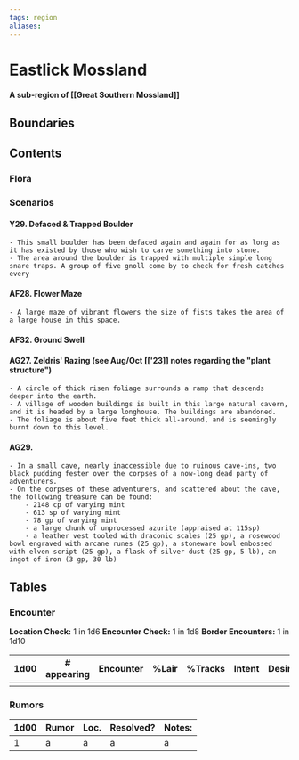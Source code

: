 ```yaml
---
tags: region
aliases:
---
```

# Eastlick Mossland
#### A sub-region of [[Great Southern Mossland]]
## Boundaries
## Contents
### Flora
### Scenarios
#### Y29. Defaced & Trapped Boulder
	- This small boulder has been defaced again and again for as long as it has existed by those who wish to carve something into stone.
	- The area around the boulder is trapped with multiple simple long snare traps. A group of five gnoll come by to check for fresh catches every


#### AF28. Flower Maze
	- A large maze of vibrant flowers the size of fists takes the area of a large house in this space.
####  AF32. Ground Swell
####  AG27. Zeldris' Razing (see Aug/Oct [['23]] notes regarding the "plant structure")
	- A circle of thick risen foliage surrounds a ramp that descends deeper into the earth.
	- A village of wooden buildings is built in this large natural cavern, and it is headed by a large longhouse. The buildings are abandoned.
	- The foliage is about five feet thick all-around, and is seemingly burnt down to this level.
####  AG29. 
	- In a small cave, nearly inaccessible due to ruinous cave-ins, two black pudding fester over the corpses of a now-long dead party of adventurers.
	- On the corpses of these adventurers, and scattered about the cave, the following treasure can be found:
		- 2148 cp of varying mint
		- 613 sp of varying mint
		- 78 gp of varying mint
		- a large chunk of unprocessed azurite (appraised at 115sp)
		- a leather vest tooled with draconic scales (25 gp), a rosewood bowl engraved with arcane runes (25 gp), a stoneware bowl embossed with elven script (25 gp), a flask of silver dust (25 gp, 5 lb), an ingot of iron (3 gp, 30 lb)

## Tables
### Encounter
**Location Check:** 1 in 1d6
**Encounter Check:** 1 in 1d8
**Border Encounters:** 1 in 1d10


| 1d00 | # appearing | Encounter | %Lair | %Tracks | Intent | Desire |
| ---- | ----------- | --------- | ----- | ------- | ------ | ------ |
|      |             |           |       |         |        |        |

### Rumors
| 1d00 | Rumor | Loc. | Resolved? | Notes: |
|------|-------|------|-----------|--------|
| 1    | a     | a    | a         | a      |